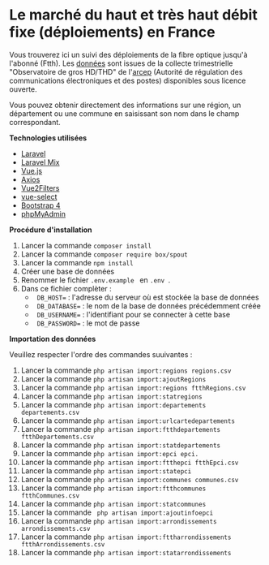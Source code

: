 # Le marché du haut et très haut débit fixe (déploiements) en France

Vous trouverez ici un suivi des déploiements de la fibre optique jusqu'à l'abonné (Ftth). Les [données](https://www.data.gouv.fr/fr/datasets/le-marche-du-haut-et-tres-haut-debit-fixe-deploiements/) sont issues de la collecte trimestrielle "Observatoire de gros HD/THD" de l'[arcep](https://www.arcep.fr/) (Autorité de régulation des communications électroniques et des postes) disponibles sous licence ouverte.

Vous pouvez obtenir directement des informations sur une région, un département ou une commune en saisissant son nom dans le champ correspondant.

**Technologies utilisées** 
- [Laravel](https://laravel.com)
- [Laravel Mix](https://laravel.com/docs/5.6/mix)
- [Vue.js](https://vuejs.org/)
- [Axios](https://github.com/axios/axios)
- [Vue2Filters](https://github.com/freearhey/vue2-filters)
- [vue-select](https://github.com/sagalbot/vue-select)
- [Bootstrap 4](https://getbootstrap.com/docs/4.0/getting-started/introduction/)
- [phpMyAdmin](https://www.phpmyadmin.net/)


**Procédure d'installation**

1. Lancer la commande ``` composer install ```
2. Lancer la commande ``` composer require box/spout ``` 
3. Lancer la commande ``` npm install ``` 
4. Créer une base de données
5. Renommer le fichier ```.env.example ```  en ```.env ```.
6. Dans ce fichier complèter :
   - ``` DB_HOST=``` : l'adresse du serveur où est stockée la base de données
   - ``` DB_DATABASE=``` : le nom de la base de données précédemment créée
   - ``` DB_USERNAME=``` : l'identifiant pour se connecter à cette base
   - ``` DB_PASSWORD=``` : le mot de passe
   

**Importation des données**

Veuillez respecter l'ordre des commandes suuivantes : 

1. Lancer la commande ``` php artisan import:regions regions.csv ``` 
2. Lancer la commande ``` php artisan import:ajoutRegions ``` 
3. Lancer la commande ``` php artisan import:regions ftthRegions.csv ``` 
4. Lancer la commande ``` php artisan import:statregions ``` 
5. Lancer la commande ``` php artisan import:departements departements.csv ``` 
6. Lancer la commande ``` php artisan import:urlcartedepartements ``` 
7. Lancer la commande ``` php artisan import:ftthdepartements ftthDepartements.csv ``` 
8. Lancer la commande ``` php artisan import:statdepartements ```
9. Lancer la commande ``` php artisan import:epci epci. ``` 
10. Lancer la commande ``` php artisan import:ftthepci ftthEpci.csv ``` 
11. Lancer la commande ``` php artisan import:statepci ``` 
12. Lancer la commande ``` php artisan import:communes communes.csv ``` 
13. Lancer la commande ``` php artisan import:ftthcommunes ftthCommunes.csv ``` 
14. Lancer la commande ``` php artisan import:statcommunes ```
15. Lancer la commande ```  php artisan import:ajoutinfoepci ``` 
16. Lancer la commande ``` php artisan import:arrondissements arrondissements.csv ``` 
17. Lancer la commande ``` php artisan import:fttharrondissements ftthArrondissements.csv ``` 
18. Lancer la commande ``` php artisan import:statarrondissements ``` 
